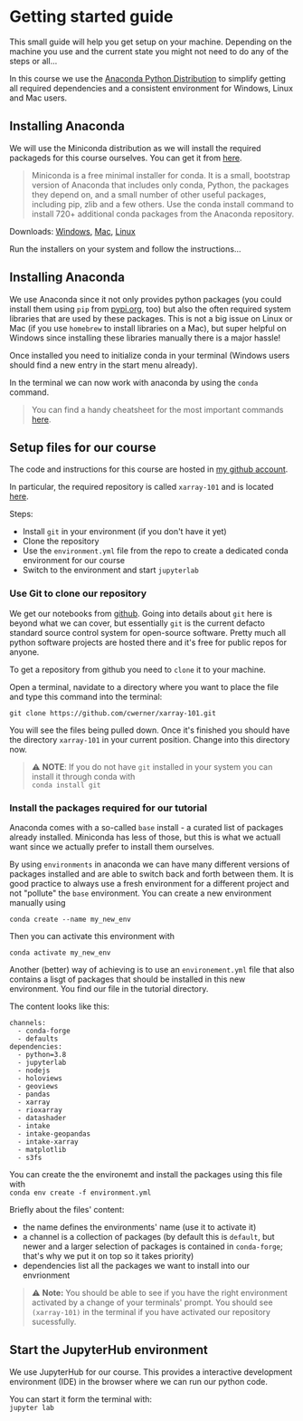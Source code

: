 # Getting started guide

This small guide will help you get setup on your machine. 
Depending on the machine you use and the current state you might not need to
do any of the steps or all...

In this course we use the [Anaconda Python Distribution](https://anaconda.org) to simplify getting all required dependencies and a consistent environment for Windows, Linux and Mac users.

## Installing Anaconda

We will use the Miniconda distribution as we will install the required packageds for this course ourselves. You can get it from [here](https://docs.conda.io/en/latest/miniconda.html).

> Miniconda is a free minimal installer for conda. It is a small, bootstrap version of Anaconda that includes only conda, Python, the packages they depend on, and a small number of other useful packages, including pip, zlib and a few others. Use the conda install command to install 720+ additional conda packages from the Anaconda repository.

Downloads: [Windows](https://repo.anaconda.com/miniconda/Miniconda3-latest-Windows-x86_64.exe), [Mac](https://repo.anaconda.com/miniconda/Miniconda3-latest-MacOSX-x86_64.sh), [Linux](https://repo.anaconda.com/miniconda/Miniconda3-latest-Linux-x86_64.sh)

Run the installers on your system and follow the instructions...

## Installing Anaconda

We use Anaconda since it not only provides python packages (you could install them using `pip` from [pypi.org](https://pypi.org), too) but also the often required system libraries that are used by these packages. This is not a big issue on Linux or Mac (if you use `homebrew` to install libraries on a Mac), but super helpful on Windows since installing these libraries manually there is a major hassle! 

Once installed you need to initialize conda in your terminal (Windows users should find a new entry in the start menu already).

In the terminal we can now work with anaconda by using the `conda` command.

> You can find a handy cheatsheet for the most important commands [here](https://docs.conda.io/projects/conda/en/4.6.0/_downloads/52a95608c49671267e40c689e0bc00ca/conda-cheatsheet.pdf).

## Setup files for our course

The code and instructions for this course are hosted in [my github account](https://github.com/cwerner/).

In particular, the required repository is called `xarray-101` and is located [here](https://github.com/cwerner/xarray-101.git).

Steps:  
* Install `git` in your environment (if you don't have it yet)
* Clone the repository 
* Use the `environment.yml` file from the repo to create a dedicated conda environment for our course 
* Switch to the environment and start `jupyterlab`

### Use Git to clone our repository

We get our notebooks from [github](https://github.com). Going into details about `git` here is beyond what we can cover, but essentially `git` is the current defacto standard source control system for open-source software. Pretty much all python software projects are hosted there and it's free for public repos for anyone.

To get a repository from github you need to `clone` it to your machine. 

Open a terminal, navidate to a directory where you want to place the file and type this command into the terminal:  

```
git clone https://github.com/cwerner/xarray-101.git
```

You will see the files being pulled down. Once it's finished you should have the directory `xarray-101` in your current position. Change into this directory now.

> :warning: **NOTE**: If you do not have `git` installed in your system you can install it through conda with  
`conda install git`


### Install the packages required for our tutorial

Anaconda comes with a so-called `base` install - a curated list of packages already installed. Miniconda has less of those, but this is what we actuall want since we actually prefer to install them ourselves.

By using `environments` in anaconda we can have many different versions of packages installed and are able to switch back and forth between them. It is good practice to always use a fresh environment for a different project and not "pollute" the `base` environment. You can create a new environment manually using  

`conda create --name my_new_env`

Then you can activate this environment with  

`conda activate my_new_env`  

Another (better) way of achieving is to use an `environement.yml` file that also contains a lisgt of packages that should be installed in this new environment. You find our file in the tutorial directory.

The content looks like this:  
```name: xarray-101
channels:
  - conda-forge
  - defaults
dependencies:
  - python=3.8
  - jupyterlab
  - nodejs
  - holoviews
  - geoviews
  - pandas
  - xarray
  - rioxarray
  - datashader
  - intake
  - intake-geopandas
  - intake-xarray
  - matplotlib
  - s3fs
```

You can create the the environemt and install the packages using this file with  
`conda env create -f environment.yml`

Briefly about the files' content:
* the name defines the environments' name (use it to activate it)
* a channel is a collection of packages (by default this is `default`, but newer and a larger selection of packages is contained in `conda-forge`; that's why we put it on top so it takes priority)
* dependencies list all the packages we want to install into our envrionment

> :warning: **Note:** You should be able to see if you have the right environment activated by a change of your terminals' prompt. You should see `(xarray-101)` in the terminal if you have activated our repository sucessfully.

## Start the JupyterHub environment

We use JupyterHub for our course. This provides a interactive development environment (IDE) in the browser where we can run our python code.

You can start it form the terminal with:  
`jupyter lab`



